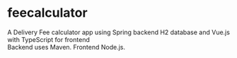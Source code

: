 # feecalculator
 A Delivery Fee calculator app using Spring backend H2 database and Vue.js with TypeScript for frontend
 <br>
 Backend uses Maven. Frontend Node.js.